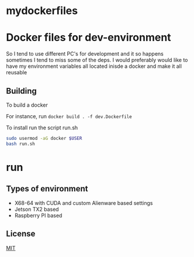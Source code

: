 # mydockerfiles

# Docker files for dev-environment

So I tend to use different PC's for development and it so happens sometimes I tend to miss some of the deps.
I would preferably would like to have my environment variables all located inisde a docker and make it all reusable 

## Building

To build a docker

For instance, run ``` docker build . -f dev.Dockerfile ```


To install run the script run.sh

```bash
sudo usermod -aG docker $USER
bash run.sh
```
# run 



## Types of environment

- X68-64 with CUDA and custom Alienware based settings
- Jetson TX2 based
- Raspberry PI based



## License
[MIT](https://choosealicense.com/licenses/mit/)
